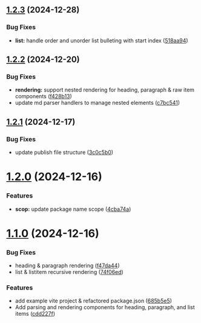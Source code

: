 ## [1.2.3](https://github.com/JeelGajera/jspdf-md-renderer/compare/v1.2.2...v1.2.3) (2024-12-28)


### Bug Fixes

* **list:** handle order and unorder list bulleting with start index ([518aa94](https://github.com/JeelGajera/jspdf-md-renderer/commit/518aa94e1e7f8262d23a4c0088e14ceb5fd181e4))



## [1.2.2](https://github.com/JeelGajera/jspdf-md-renderer/compare/v1.2.1...v1.2.2) (2024-12-20)


### Bug Fixes

* **rendering:** support nested rendering for heading, paragraph & raw item components ([f428b13](https://github.com/JeelGajera/jspdf-md-renderer/commit/f428b13d8c461d2ea3b946d773eb77fb83d7598c))
* update md parser handlers to manage nested elements ([c7bc541](https://github.com/JeelGajera/jspdf-md-renderer/commit/c7bc541c4de7d6e169a6c5fc912f3683dd01ed84))



## [1.2.1](https://github.com/JeelGajera/jspdf-md-renderer/compare/v1.2.0...v1.2.1) (2024-12-17)


### Bug Fixes

* update publish file structure ([3c0c5b0](https://github.com/JeelGajera/jspdf-md-renderer/commit/3c0c5b023f226e554daacb9dda95c3520535bb5e))



# [1.2.0](https://github.com/JeelGajera/jspdf-md-renderer/compare/v1.1.0...v1.2.0) (2024-12-16)


### Features

* **scop:** update package name scope ([4cba74a](https://github.com/JeelGajera/jspdf-md-renderer/commit/4cba74a5d1f9756544d22517cfa90ae3bcab3cab))



# [1.1.0](https://github.com/JeelGajera/jspdf-md-renderer/compare/cdd227fac377a0a9aa34c8076d43cee76bc2de8e...v1.1.0) (2024-12-16)


### Bug Fixes

* heading & paragraph rendering ([f47da44](https://github.com/JeelGajera/jspdf-md-renderer/commit/f47da44e5b96d677e63b58c90bdf17e03031ab88))
* list & listitem recursive rendering ([74f06ed](https://github.com/JeelGajera/jspdf-md-renderer/commit/74f06edc5aa9a4e8bb06231b6208ced7bc9cb121))


### Features

* add example vite project & refactored package.json ([685b5e5](https://github.com/JeelGajera/jspdf-md-renderer/commit/685b5e5a9aa7c7728b1bf5f80325aee2def08473))
* Add parsing and rendering components for heading, paragraph, and list items ([cdd227f](https://github.com/JeelGajera/jspdf-md-renderer/commit/cdd227fac377a0a9aa34c8076d43cee76bc2de8e))



